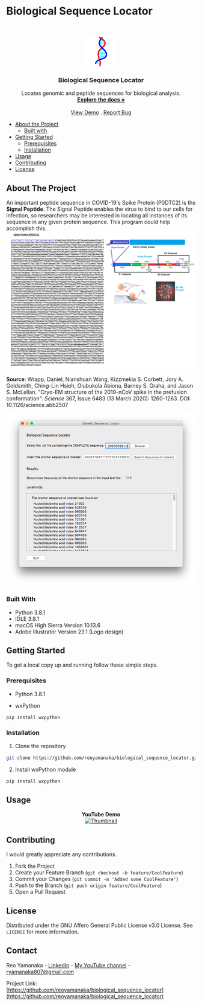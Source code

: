 <!--
***Thank you for checking out my project. I am open to any suggestions for improvement.
***Please fork the repository and create a pull request or open an issue with the
***tag "improvement".
-->

# Biological Sequence Locator

<br />
<p align="center">
  <a href="https://github.com/reoyamanaka/biological_sequence_locator.git">
    <img src="images/biological_sequence_locator.gif" alt="Logo" width="80" height="80">
  </a>

  <h3 align="center">Biological Sequence Locator</h3>

  <p align="center">
    Locates genomic and peptide sequences for biological analysis.
    <br />
    <a href="https://github.com/reoyamanaka/biological_sequence_locator.git"><strong>Explore the docs »</strong></a>
    <br />
    <br />
    <a href="https://youtu.be/UYC1LXQQkf0">View Demo</a>
    .
    <a href="https://github.com/reoyamanaka/biological_sequence_locator/issues">Report Bug</a>
  </p>
</p>

<!-- Table of Contents -->

* [About the Project](#about-the-project)
  * [Built with](#built-with)
* [Getting Started](#getting-started)
  * [Prerequisites](#prerequisites)
  * [Installation](#installation)
* [Usage](#usage)
* [Contributing](#contributing)
* [License](#license)


## About The Project

<p align="left">
  <span>An important peptide sequence in COVID-19's Spike Protein (P0DTC2) is the <b>Signal Peptide</b>. The Signal Peptide enables the virus to bind to our cells for infection, so researchers may be interested in locating all instances of its sequence in any given protein sequence. This program could help accomplish this.</span>
  <br />
  <img src="images/usecase.png">
</p>
<p>
<b>Source</b>: Wrapp, Daniel, Nianshuan Wang, Kizzmekia S. Corbett, Jory A. Goldsmith, Ching-Lin Hsieh, Olubukola Abiona, Barney S. Graha, and Jason S. McLellan. "Cryo-EM structure of the 2019-nCoV spike in the prefusion conformation". <i>Science</i> 367, Issue 6483 (13 March 2020): 1260-1263. DOI: 10.1126/science.abb2507   
</p>


<p align="center">
  <img src="images/demo.png">
</p>

### Built With

* Python 3.8.1
* IDLE 3.8.1
* macOS High Sierra Version 10.13.6
* Adobe Illustrator Version 23.1 (Logo design)

## Getting Started

To get a local copy up and running follow these simple steps.

### Prerequisites

* Python 3.8.1

* wxPython
```sh
pip install wxpython
```


### Installation

1. Clone the repository
```sh
git clone https://github.com/reoyamanaka/biological_sequence_locator.git
```
2. Install wxPython module
```sh
pip install wxpython
```

## Usage

<div align="center">
  <strong>YouTube Demo</strong><br>
  <a href="https://youtu.be/UYC1LXQQkf0">
    <img src="http://i3.ytimg.com/vi/UYC1LXQQkf0/hqdefault.jpg" alt="Thumbnail" width="560" height="315">
  </a>
</div>

## Contributing

I would greatly appreciate any contributions.

1. Fork the Project
2. Create your Feature Branch (`git checkout -b feature/CoolFeature`)
3. Commit your Changes (`git commit -m 'Added some CoolFeature'`)
4. Push to the Branch (`git push origin feature/CoolFeature`)
5. Open a Pull Request


## License

Distributed under the GNU Affero General Public License v3.0 License. See `LICENSE` for more information.


## Contact

Reo Yamanaka - [LinkedIn](https://www.linkedin.com/in/reo-yamanaka-7a2289119/) - [My YouTube channel](https://www.youtube.com/channel/UCBwqp_MEM2XcSnq7kRvOB3A) - ryamanaka807@gmail.com

Project Link: [https://github.com/reoyamanaka/biological_sequence_locator](https://github.com/reoyamanaka/biological_sequence_locator)
